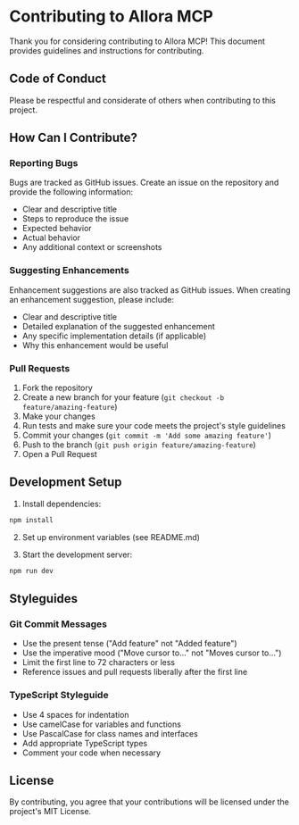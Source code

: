 # Contributing to Allora MCP

Thank you for considering contributing to Allora MCP! This document provides guidelines and instructions for contributing.

## Code of Conduct

Please be respectful and considerate of others when contributing to this project.

## How Can I Contribute?

### Reporting Bugs

Bugs are tracked as GitHub issues. Create an issue on the repository and provide the following information:

- Clear and descriptive title
- Steps to reproduce the issue
- Expected behavior
- Actual behavior
- Any additional context or screenshots

### Suggesting Enhancements

Enhancement suggestions are also tracked as GitHub issues. When creating an enhancement suggestion, please include:

- Clear and descriptive title
- Detailed explanation of the suggested enhancement
- Any specific implementation details (if applicable)
- Why this enhancement would be useful

### Pull Requests

1. Fork the repository
2. Create a new branch for your feature (`git checkout -b feature/amazing-feature`)
3. Make your changes
4. Run tests and make sure your code meets the project's style guidelines
5. Commit your changes (`git commit -m 'Add some amazing feature'`)
6. Push to the branch (`git push origin feature/amazing-feature`)
7. Open a Pull Request

## Development Setup

1. Install dependencies:
```bash
npm install
```

2. Set up environment variables (see README.md)

3. Start the development server:
```bash
npm run dev
```

## Styleguides

### Git Commit Messages

- Use the present tense ("Add feature" not "Added feature")
- Use the imperative mood ("Move cursor to..." not "Moves cursor to...")
- Limit the first line to 72 characters or less
- Reference issues and pull requests liberally after the first line

### TypeScript Styleguide

- Use 4 spaces for indentation
- Use camelCase for variables and functions
- Use PascalCase for class names and interfaces
- Add appropriate TypeScript types
- Comment your code when necessary

## License

By contributing, you agree that your contributions will be licensed under the project's MIT License.